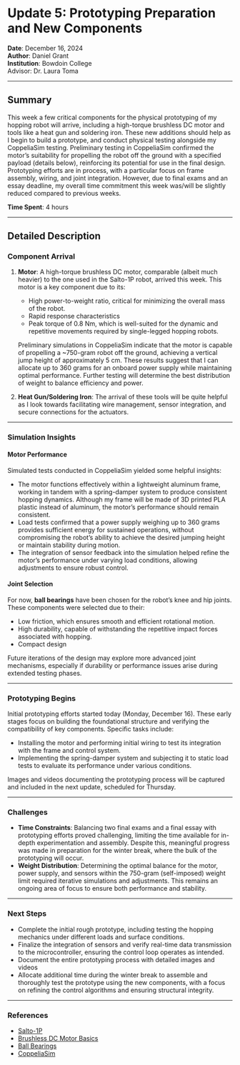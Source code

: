 # Update 5: Prototyping Preparation and New Components

**Date**: December 16, 2024  
**Author**: Daniel Grant  
**Institution**: Bowdoin College  
Advisor: Dr. Laura Toma  

---

## Summary
This week a few critical components for the physical prototyping of my hopping robot will arrive, including a high-torque brushless DC motor and tools like a heat gun and soldering iron. These new additions should help as I begin to build a prototype, and conduct physical testing alongside my CoppeliaSim testing. Preliminary testing in CoppeliaSim confirmed the motor’s suitability for propelling the robot off the ground with a specified payload (details below), reinforcing its potential for use in the final design. Prototyping efforts are in process, with a particular focus on frame assembly, wiring, and joint integration. However, due to final exams and an essay deadline, my overall time commitment this week was/will be slightly reduced compared to previous weeks.

**Time Spent**: 4 hours

---

## Detailed Description

### Component Arrival

1. **Motor**: A high-torque brushless DC motor, comparable (albeit much heavier) to the one used in the Salto-1P robot, arrived this week. This motor is a key component due to its:
   - High power-to-weight ratio, critical for minimizing the overall mass of the robot.
   - Rapid response characteristics
   - Peak torque of 0.8 Nm, which is well-suited for the dynamic and repetitive movements required by single-legged hopping robots.

   Preliminary simulations in CoppeliaSim indicate that the motor is capable of propelling a ~750-gram robot off the ground, achieving a vertical jump height of approximately 5 cm. These results suggest that I can allocate up to 360 grams for an onboard power supply while maintaining optimal performance. Further testing will determine the best distribution of weight to balance efficiency and power.

2. **Heat Gun/Soldering Iron**: The arrival of these tools will be quite helpful as I look towards facilitating wire management, sensor integration, and secure connections for the actuators.

---

### Simulation Insights

#### Motor Performance
Simulated tests conducted in CoppeliaSim yielded some helpful insights:
- The motor functions effectively within a lightweight aluminum frame, working in tandem with a spring-damper system to produce consistent hopping dynamics. Although my frame will be made of 3D printed PLA plastic instead of aluminum, the motor’s performance should remain consistent.
- Load tests confirmed that a power supply weighing up to 360 grams provides sufficient energy for sustained operations, without compromising the robot’s ability to achieve the desired jumping height or maintain stability during motion.
- The integration of sensor feedback into the simulation helped refine the motor’s performance under varying load conditions, allowing adjustments to ensure robust control.

#### Joint Selection
For now, **ball bearings** have been chosen for the robot’s knee and hip joints. These components were selected due to their:
- Low friction, which ensures smooth and efficient rotational motion.
- High durability, capable of withstanding the repetitive impact forces associated with hopping.
- Compact design

Future iterations of the design may explore more advanced joint mechanisms, especially if durability or performance issues arise during extended testing phases.

---

### Prototyping Begins
Initial prototyping efforts started today (Monday, December 16). These early stages focus on building the foundational structure and verifying the compatibility of key components. Specific tasks include:
- Installing the motor and performing initial wiring to test its integration with the frame and control system.
- Implementing the spring-damper system and subjecting it to static load tests to evaluate its performance under various conditions.

Images and videos documenting the prototyping process will be captured and included in the next update, scheduled for Thursday. 

---

### Challenges
- **Time Constraints**: Balancing two final exams and a final essay with prototyping efforts proved challenging, limiting the time available for in-depth experimentation and assembly. Despite this, meaningful progress was made in preparation for the winter break, where the bulk of the prototyping will occur.
- **Weight Distribution**: Determining the optimal balance for the motor, power supply, and sensors within the 750-gram (self-imposed) weight limit required iterative simulations and adjustments. This remains an ongoing area of focus to ensure both performance and stability.

---

### Next Steps
- Complete the initial rough prototype, including testing the hopping mechanics under different loads and surface conditions.
- Finalize the integration of sensors and verify real-time data transmission to the microcontroller, ensuring the control loop operates as intended.
- Document the entire prototyping process with detailed images and videos
- Allocate additional time during the winter break to assemble and thoroughly test the prototype using the new components, with a focus on refining the control algorithms and ensuring structural integrity.

---

### References
- [Salto-1P](https://robotics.berkeley.edu/salto/)  
- [Brushless DC Motor Basics](https://www.motioncontroltips.com/what-is-a-brushless-dc-motor/)  
- [Ball Bearings](https://www.skf.com/group/products/rolling-bearings/ball-bearings)  
- [CoppeliaSim](https://www.coppeliarobotics.com/)  

